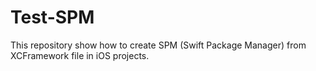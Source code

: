 # Test-SPM
This repository show how to create SPM (Swift Package Manager) from XCFramework file in iOS projects.
